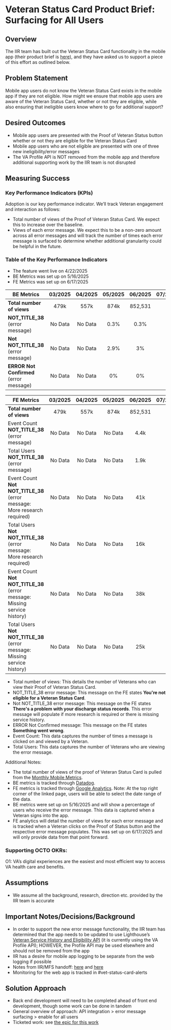 # Veteran Status Card Product Brief: Surfacing for All Users

## Overview

The IIR team has built out the Veteran Status Card functionality in the mobile app (their product brief is [here](https://github.com/department-of-veterans-affairs/va.gov-team/blob/master/products/veteran-status/v1/veterans-status-web-product-outline.md)), and they have asked us to support a piece of this effort as outlined below.

## Problem Statement

Mobile app users do not know the Veteran Status Card exists in the mobile app if they are not eligible. How might we ensure that mobile app users are aware of the Veteran Status Card, whether or not they are eligible, while also ensuring that ineligible users know where to go for additional support?

## Desired Outcomes

* Mobile app users are presented with the Proof of Veteran Status button whether or not they are eligible for the Veteran Status Card  
* Mobile app users who are not eligible are presented with one of three new ineligibility/error messages  
* The VA Profile API is NOT removed from the mobile app and therefore additional supporting work by the IIR team is not disrupted

## Measuring Success

### Key Performance Indicators (KPIs)

Adoption is our key performance indicator. We’ll track Veteran engagement and interaction as follows:

* Total number of views of the Proof of Veteran Status Card. We expect this to increase over the baseline.   
* Views of each error message. We expect this to be a non-zero amount across all error messages and will track the number of times each error message is surfaced to determine whether additional granularity could be helpful in the future.

### Table of the Key Performance Indicators 
* The feature went live on 4/22/2025
* BE Metrics was set up on 5/16/2025
* FE Metrics was set up on 6/17/2025

|BE Metrics  | 03/2025 | 04/2025 | 05/2025 | 06/2025 | 07/2025 | 08/2025 | 09/2025 |
| ----- | :---: | :---: | :---: | :---: | :---: | :---: | :---: |
| **Total number of views** | 479k | 557k | 874k  | 852,531|  |  |  |
|**NOT\_TITLE\_38** (error message) | No Data | No Data | 0.3% | 0.3% |  |  |  |
| **Not NOT\_TITLE\_38** (error message) | No Data | No Data | 2.9% | 3% |  |  |  |
|**ERROR Not Confirmed** (error message) | No Data | No Data | 0% | 0% |  |  |  |

|FE Metrics  | 03/2025 | 04/2025 | 05/2025 | 06/2025 | 07/2025 | 08/2025 | 09/2025 |
| ----- | :---: | :---: | :---: | :---: | :---: | :---: | :---: |
| **Total number of views** | 479k | 557k | 874k  | 852,531|  |  |  |
|Event Count **NOT\_TITLE\_38** (error message) | No Data | No Data | No Data |4.4k |  |  |  |
|Total Users **NOT\_TITLE\_38** (error message) | No Data | No Data | No Data |1.9k |  |  |  |
|Event Count **Not NOT\_TITLE\_38** (error message: More research required) | No Data | No Data | No Data | 41k |  |  |  |
|Total Users **Not NOT\_TITLE\_38** (error message: More research required) | No Data | No Data | No Data | 16k |  |  |  |
|Event Count **Not NOT\_TITLE\_38** (error message: Missing service history) | No Data | No Data | No Data | 38k |  |  |  |
|Total Users **Not NOT\_TITLE\_38** (error message: Missing service history) | No Data | No Data | No Data | 25k |  |  |  |

* Total number of views: This details the number of Veterans who can view their Proof of Veteran Status Card.
* NOT\_TITLE\_38 error message: This message on the FE states **You're not eligible for a Veteran Status Card**.
* Not NOT\_TITLE\_38 error message: This message on the FE states **There's a problem with your discharge status records**. This error message will populate if more research is required or there is missing service history.
* ERROR Not Confirmed message: This message on the FE states **Something went wrong**.
* Event Count: This data captures the number of times a message is clicked on and viewed by a Veteran.   
* Total Users: This data captures the number of Veterans who are viewing the error message. 

Additional Notes:
* The total number of views of the proof of Veteran Status Card is pulled from the [Monthly Mobile Metrics](https://github.com/department-of-veterans-affairs/va.gov-team/blob/master/products/va-mobile-app/analytics/README.md#march-2025).
* BE metrics is tracked through [Datadog](https://vagov.ddog-gov.com/dashboard/ech-i5z-egy/veteran-status-card?fromUser=true&refresh_mode=paused&from_ts=1746075600000&to_ts=1748753999999&live=false).
* FE metrics is tracked through [Google Analytics](https://analytics.google.com/analytics/web/?authuser=2&hl=en#/p265787033/reports/dashboard?params=_u..pageSize%3D250%26_u.comparisonOption%3Ddisabled%26_u.date00%3D20250616%26_u.date01%3D20250624%26_u..nav%3Dmaui%26_r..dimension-value%3D%7B%22dimension%22:%22eventName%22,%22value%22:%22vama_vsc_error_shown%22%7D&r=events-overview&collectionId=3022309925). Note: At the top right corner of the linked page, users will be able to select the date range of the data.
* BE metrics were set up on 5/16/2025 and will show a percentage of users who receive the error message. This data is captured when a Veteran signs into the app.  
* FE analytics will detail the number of views for each error message and is tracked when a Veteran clicks on the Proof of Status button and the respective error message populates. This was set up on 6/17/2025 and will only provide data from that point forward. 

### Supporting OCTO OKRs:

O1: VA’s digital experiences are the easiest and most efficient way to access VA health care and benefits.

## Assumptions

* We assume all the background, research, direction etc. provided by the IIR team is accurate

## Important Notes/Decisions/Background

* In order to support the new error message functionality, the IIR team has determined that the app needs to be updated to use Lighthouse’s [Veteran Service History and Eligibility API](https://developer.va.gov/explore/api/veteran-service-history-and-eligibility) (it is currently using the VA Profile API); HOWEVER, the Profile API may be used elsewhere and should not be removed from the app   
* IIR has a desire for mobile app logging to be separate from the web logging if possible  
* Notes from IIR/MFS handoff: [here](https://github.com/department-of-veterans-affairs/va-mobile-feature-support/issues/209#issuecomment-2654834565) and [here](https://dsva.slack.com/archives/C07SD9P7XB9/p1739394087892769)  
* Monitoring for the web app is tracked in \#vet-status-card-alerts

## Solution Approach

* Back end development will need to be completed ahead of front end development, though some work can be done in tandem  
* General overview of approach: API integration \> error message surfacing \> enable for all users  
* Ticketed work: see [the epic for this work](https://github.com/department-of-veterans-affairs/va-mobile-feature-support/issues/83)
